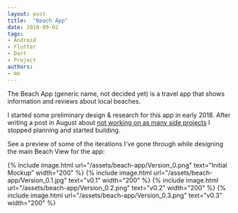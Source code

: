 ```yaml
---
layout: post
title:  "Beach App"
date: 2018-09-02
tags:
- Android
- Flutter
- Dart
- Project
authors:
- me
---
```


The Beach App (generic name, not decided yet) is a travel app that shows information and reviews about local beaches. 

<!--more--> 
I started some preliminary design & research for this app in early 2018. After writing a post in August about [not working on as many side projects](when-did-i-stop-side-projects) I stopped planning and started building. 

See a preview of some of the iterations I've gone through while designing the main Beach View for the app: 

{% include image.html url="/assets/beach-app/Version_0.png" text="Initial Mockup" width="200" %}
{% include image.html url="/assets/beach-app/Version_0.1.jpg" text="v0.1" width="200" %}
{% include image.html url="/assets/beach-app/Version_0.2.png" text="v0.2" width="200" %}
{% include image.html url="/assets/beach-app/Version_0.3.png" text="v0.3" width="200" %}